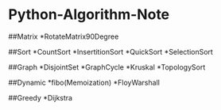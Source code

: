# Python-Algorithm-Note
##Matrix
*RotateMatrix90Degree

##Sort
*CountSort
*InsertitionSort
*QuickSort
*SelectionSort

##Graph
*DisjointSet
*GraphCycle
*Kruskal
*TopologySort

##Dynamic
*fibo(Memoization)
*FloyWarshall

##Greedy
*Dijkstra
